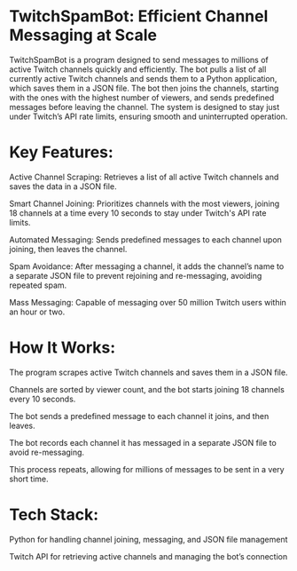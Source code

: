 # TwitchSpamBot: Efficient Channel Messaging at Scale

TwitchSpamBot is a program designed to send messages to millions of active Twitch channels quickly and efficiently. The bot pulls a list of all currently active Twitch channels and sends them to a Python application, which saves them in a JSON file. The bot then joins the channels, starting with the ones with the highest number of viewers, and sends predefined messages before leaving the channel. The system is designed to stay just under Twitch’s API rate limits, ensuring smooth and uninterrupted operation.

# Key Features:

Active Channel Scraping: Retrieves a list of all active Twitch channels and saves the data in a JSON file.

Smart Channel Joining: Prioritizes channels with the most viewers, joining 18 channels at a time every 10 seconds to stay under Twitch's API rate limits.

Automated Messaging: Sends predefined messages to each channel upon joining, then leaves the channel.

Spam Avoidance: After messaging a channel, it adds the channel’s name to a separate JSON file to prevent rejoining and re-messaging, avoiding repeated spam.

Mass Messaging: Capable of messaging over 50 million Twitch users within an hour or two.

# How It Works:

The program scrapes active Twitch channels and saves them in a JSON file.

Channels are sorted by viewer count, and the bot starts joining 18 channels every 10 seconds.

The bot sends a predefined message to each channel it joins, and then leaves.

The bot records each channel it has messaged in a separate JSON file to avoid re-messaging.

This process repeats, allowing for millions of messages to be sent in a very short time.

# Tech Stack:

Python for handling channel joining, messaging, and JSON file management

Twitch API for retrieving active channels and managing the bot’s connection
